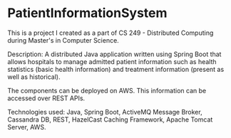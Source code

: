 # PatientInformationSystem
This is a project I created as a part of CS 249 - Distributed Computing during Master's in Computer Science.

Description:
A distributed Java application written using Spring Boot that allows hospitals to manage admitted patient information such as health statistics (basic health information) and treatment information (present as well as historical).

The components can be deployed on AWS.
This information can be accessed over REST APIs.

Technologies used:
Java, Spring Boot, ActiveMQ Message Broker, Cassandra DB, REST, HazelCast Caching Framework, Apache Tomcat Server, AWS.
